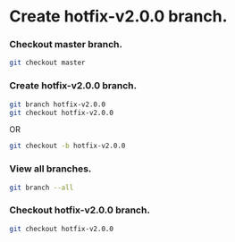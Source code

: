 # Create hotfix-v2.0.0 branch.

### Checkout master branch.

```sh
git checkout master
```

### Create hotfix-v2.0.0 branch.

```sh
git branch hotfix-v2.0.0 
git checkout hotfix-v2.0.0 
```

OR

```sh
git checkout -b hotfix-v2.0.0
```

### View all branches.

```sh
git branch --all
```

### Checkout hotfix-v2.0.0 branch.

```sh
git checkout hotfix-v2.0.0
```
